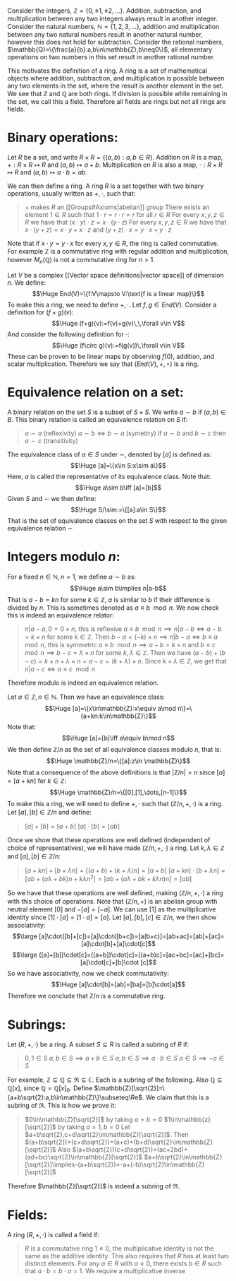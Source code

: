 Consider the integers, $\mathbb{Z}=\{0,\pm1,\pm2,...\}$. Addition, subtraction, and multiplication between any two integers always result in another integer. Consider the natural numbers, $\mathbb{N}=\{1,2,3,\dots\}$, addition and multiplication between any two natural numbers result in another natural number, however this does not hold for subtraction. Consider the rational numbers, $\mathbb{Q}=\{\frac{a}{b}:a,b\in\mathbb{Z},b\neq0\}$, all elementary operations on two numbers in this set result in another rational number.

This motivates the definition of a ring. A ring is a set of mathematical objects where addition, subtraction, and multiplication is possible between any two elements in the set, where the result is another element in the set. We see that $\mathbb{Z}$ and $\mathbb{Q}$ are both rings. If division is possible while remaining in the set, we call this a field. Therefore all fields are rings but not all rings are fields.

# Binary operations:

Let $R$ be a set, and write $R\times R=\{(a,b):a,b\in R\}$. Addition on $R$ is a map, $+:R\times R\mapsto R$ and $(a,b)\mapsto a+b$. Multiplication on $R$ is also a map, $\cdot:R\times R\mapsto R$ and $(a,b)\mapsto a\cdot b=ab$.

We can then define a ring. A ring $R$ is a set together with two binary operations, usually written as $+,\cdot$, such that:
> $+$ makes $R$ an [[Groups#Axioms|abelian]] group
> There exists an element $1\in R$ such that $1\cdot r=r\cdot r=r$ for all $r\in R$
> For every $x,y,z\in R$ we have that $(x\cdot y)\cdot z=x\cdot(y\cdot z)$
> For every $x,y,z\in R$ we have that $x\cdot(y+z)=x\cdot y+x\cdot z$ and $(y+z)\cdot x=y\cdot x+y\cdot z$

Note that if $x\cdot y=y\cdot x$ for every $x,y\in R$, the ring is called commutative. For example $\mathbb{Z}$ is a commutative ring with regular addition and multiplication, however $M_n(\mathbb{Q})$ is not a commutative ring for $n>1$. 

Let $V$ be a complex [[Vector space definitions|vector space]] of dimension $n$. We define:$$\Huge End(V)=\{f:V\mapsto V:\text{f is a linear map}\}$$ To make this a ring, we need to define $+,\cdot$. Let $f,g\in End(V)$. Consider a definition for $(f+g)(v)$:$$\Huge (f+g)(v):=f(v)+g(v)\,\,\forall v\in V$$And consider the following definition for $\cdot$:$$\Huge (f\circ g)(v):=f(g(v))\,\forall v\in V$$These can be proven to be linear maps by observing $f(0)$, addition, and scalar multiplication. Therefore we say that $(End(V),+,\circ)$ is a ring.

# Equivalence relation on a set:

A binary relation on the set $S$ is a subset of $S\times S$. We write $a\sim b$ if $(a,b)\in B$. This binary relation is called an equivalence relation on $S$ if:
> $a\sim a$ (reflexivity)
> $a\sim b\iff b\sim a$ (symettry)
> If $a\sim b$ and $b\sim c$ then $a\sim c$ (transitivity)

The equivalence class of $a\in S$ under $\sim$, denoted by $[a]$ is defined as:$$\Huge [a]=\{x\in S:x\sim a\}$$Here, $a$ is called the representative of its equivalence class. Note that:$$\Huge a\sim b\iff [a]=[b]$$Given $S$ and $\sim$ we then define:$$\Huge S/\sim:=\{[a]:a\in S\}$$That is the set of equivalence classes on the set $S$ with respect to the given equivalence relation $\sim$

# Integers modulo $n$:

For a fixed $n\in\mathbb{N},n>1$, we define $a\sim b$ as:$$\Huge a\sim b\implies n|a-b$$That is $a-b=kn$ for some $k\in\mathbb{Z}$, $a$ is similar to $b$ if their difference is divided by $n$. This is sometimes denoted as $a\equiv b\mod n$. We now check this is indeed an equivalence relator:
> $n|a-a, 0=0\times n$, this is reflexive
> $a\equiv b\mod n\implies n|a-b\iff a-b=k\times n$ for some $k\in\mathbb{Z}$. Then $b-a=(-k)\times n\implies n|b-a\iff b\equiv a\mod n$, this is symmetric
> $a\equiv b\mod n\implies a-b=k\times n$ and $b\equiv c\mod n\implies b-c=\lambda\times n$ for some $k,\lambda\in\mathbb{Z}$. Then we have $(a-b)+(b-c)=k\times n+\lambda\times n=a-c=(k+\lambda)\times n$. Since $k+\lambda\in\mathbb{Z}$, we get that $n|a-c\iff a\equiv c\mod n$

Therefore modulo is indeed an equivalence relation.

Let $a\in\mathbb{Z},n\in\mathbb{N}$. Then we have an equivalence class:$$\Huge [a]=\{x\in\mathbb{Z}:x\equiv a\mod n\}=\{a+kn:k\in\mathbb{Z}\}$$Note that:$$\Huge [a]=[b]\iff a\equiv b\mod n$$We then define $\mathbb{Z}/n$ as the set of all equivalence classes modulo $n$, that is:$$\Huge \mathbb{Z}/n=\{[a]:z\in \mathbb{Z}\}$$Note that a consequence of the above definitions is that $|\mathbb{Z}/n|=n$ since $[a]=[a+kn]$ for $k\in\mathbb{Z}$:$$\Huge \mathbb{Z}/n=\{[0],[1],\dots,[n-1]\}$$To make this a ring, we will need to define $+,\cdot$ such that $(\mathbb{Z}/n,+,\cdot)$ is a ring. Let $[a],[b]\in\mathbb{Z}/n$ and define:
>$[a]+[b]=[a+b]$
>$[a]\cdot[b]=[ab]$

Once we show that these operations are well defined (independent of choice of representatives), we will have made $(\mathbb{Z}/n,+,\cdot)$ a ring. Let $k,\lambda\in\mathbb{Z}$ and $[a],[b]\in\mathbb{Z}/n$:
> $[a+kn]+[b+\lambda n]=[(a+b)+(k+\lambda)n]=[a+b]$
> $[a+kn]\cdot[b+\lambda n]=[ab+(a\lambda+bk)n+k\lambda n^2]=[ab+(a\lambda+bk+k\lambda n)n]=[ab]$

So we have that these operations are well defined, making $(\mathbb{Z}/n,+,\cdot)$ a ring with this choice of operations. Note that $(\mathbb{Z}/n,+)$ is an abelian group with neutral element $[0]$ and $-[a]=[-a]$. We can use $[1]$ as the multiplicative identity since $[1]\cdot[a]=[1\cdot a]=[a]$. Let $[a],[b],[c]\in\mathbb{Z}/n$, we then show associativity:$$\large [a]\cdot([b]+[c])=[a]\cdot([b+c])=[a(b+c)]=[ab+ac]=[ab]+[ac]=[a]\cdot[b]+[a]\cdot[c]$$$$\large ([a]+[b])\cdot[c]=([a+b])\cdot[c]=[(a+b)c]=[ac+bc]=[ac]+[bc]=[a]\cdot[c]+[b]\cdot [c]$$So we have associativity, now we check commutativity:
$$\Huge [a]\cdot[b]=[ab]=[ba]=[b]\cdot[a]$$Therefore we conclude that $\mathbb{Z}/n$ is a commutative ring.

# Subrings:

Let $(R,+,\cdot)$ be a ring. A subset $S\subseteq R$ is called a subring of $R$ if:
> $0,1\in S$
> $a,b\in S\implies a+b\in S$
> $a,b\in S\implies a\cdot b\in S$
> $a\in S\implies -a\in S$

For example, $\mathbb{Z}\subseteq\mathbb{Q}\subseteq\Re\subseteq\mathbb{C}$. Each is a subring of the following. Also $\mathbb{Q}\subseteq\mathbb{Q}[x]$, since $\mathbb{Q}=\mathbb{Q}[x]_0$. Define $\mathbb{Z}[\sqrt{2}]=\{a+b\sqrt{2}:a,b\in\mathbb{Z}\}\subseteq\Re$. We claim that this is a subring of $\Re$. This is how we prove it:
>$0\in\mathbb{Z}[\sqrt{2}]$ by taking $a=b=0$
>$1\in\mathbb{z}[\sqrt{2}]$ by taking $a=1,b=0$
>Let $a+b\sqrt{2},c+d\sqrt{2}\in\mathbb{Z}[\sqrt{2}]$. Then $(a+b\sqrt{2})+(c+d\sqrt{2})=(a+c)+(b+d)\sqrt{2}\in\mathbb{Z}[\sqrt{2}]$
>Also $(a+b\sqrt{2})(c+d\sqrt{2})=(ac+2bd)+(ad+bc)\sqrt{2}\in\mathbb{Z}[\sqrt{2}]$
>$a+b\sqrt{2}\in\mathbb{Z}[\sqrt{2}]\implies-(a+b\sqrt{2})=-a+(-b)\sqrt{2}\in\mathbb{Z}[\sqrt{2}]$

Therefore $\mathbb{Z}[\sqrt{2}]$ is indeed a subring of $\Re$.

# Fields:

A ring $(R,+,\cdot)$ is called a field if:
> $R$ is a commutative ring 
> $1\neq0$, the multiplicative identity is not the same as the additive identity. This also requires that $R$ has at least two distinct elements.
> For any $a\in R$ with $a\neq0$, there exists $b\in R$ such that $a\cdot b=b\cdot a=1$. We require a multiplicative inverse